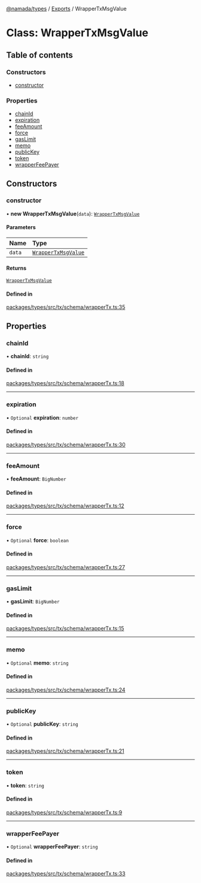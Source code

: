 [@namada/types](../README.md) / [Exports](../modules.md) / WrapperTxMsgValue

# Class: WrapperTxMsgValue

## Table of contents

### Constructors

- [constructor](WrapperTxMsgValue.md#constructor)

### Properties

- [chainId](WrapperTxMsgValue.md#chainid)
- [expiration](WrapperTxMsgValue.md#expiration)
- [feeAmount](WrapperTxMsgValue.md#feeamount)
- [force](WrapperTxMsgValue.md#force)
- [gasLimit](WrapperTxMsgValue.md#gaslimit)
- [memo](WrapperTxMsgValue.md#memo)
- [publicKey](WrapperTxMsgValue.md#publickey)
- [token](WrapperTxMsgValue.md#token)
- [wrapperFeePayer](WrapperTxMsgValue.md#wrapperfeepayer)

## Constructors

### constructor

• **new WrapperTxMsgValue**(`data`): [`WrapperTxMsgValue`](WrapperTxMsgValue.md)

#### Parameters

| Name | Type |
| :------ | :------ |
| `data` | [`WrapperTxMsgValue`](WrapperTxMsgValue.md) |

#### Returns

[`WrapperTxMsgValue`](WrapperTxMsgValue.md)

#### Defined in

[packages/types/src/tx/schema/wrapperTx.ts:35](https://github.com/anoma/namada-interface/blob/dedbae7e806a646649051a09499b31d03fef0091/packages/types/src/tx/schema/wrapperTx.ts#L35)

## Properties

### chainId

• **chainId**: `string`

#### Defined in

[packages/types/src/tx/schema/wrapperTx.ts:18](https://github.com/anoma/namada-interface/blob/dedbae7e806a646649051a09499b31d03fef0091/packages/types/src/tx/schema/wrapperTx.ts#L18)

___

### expiration

• `Optional` **expiration**: `number`

#### Defined in

[packages/types/src/tx/schema/wrapperTx.ts:30](https://github.com/anoma/namada-interface/blob/dedbae7e806a646649051a09499b31d03fef0091/packages/types/src/tx/schema/wrapperTx.ts#L30)

___

### feeAmount

• **feeAmount**: `BigNumber`

#### Defined in

[packages/types/src/tx/schema/wrapperTx.ts:12](https://github.com/anoma/namada-interface/blob/dedbae7e806a646649051a09499b31d03fef0091/packages/types/src/tx/schema/wrapperTx.ts#L12)

___

### force

• `Optional` **force**: `boolean`

#### Defined in

[packages/types/src/tx/schema/wrapperTx.ts:27](https://github.com/anoma/namada-interface/blob/dedbae7e806a646649051a09499b31d03fef0091/packages/types/src/tx/schema/wrapperTx.ts#L27)

___

### gasLimit

• **gasLimit**: `BigNumber`

#### Defined in

[packages/types/src/tx/schema/wrapperTx.ts:15](https://github.com/anoma/namada-interface/blob/dedbae7e806a646649051a09499b31d03fef0091/packages/types/src/tx/schema/wrapperTx.ts#L15)

___

### memo

• `Optional` **memo**: `string`

#### Defined in

[packages/types/src/tx/schema/wrapperTx.ts:24](https://github.com/anoma/namada-interface/blob/dedbae7e806a646649051a09499b31d03fef0091/packages/types/src/tx/schema/wrapperTx.ts#L24)

___

### publicKey

• `Optional` **publicKey**: `string`

#### Defined in

[packages/types/src/tx/schema/wrapperTx.ts:21](https://github.com/anoma/namada-interface/blob/dedbae7e806a646649051a09499b31d03fef0091/packages/types/src/tx/schema/wrapperTx.ts#L21)

___

### token

• **token**: `string`

#### Defined in

[packages/types/src/tx/schema/wrapperTx.ts:9](https://github.com/anoma/namada-interface/blob/dedbae7e806a646649051a09499b31d03fef0091/packages/types/src/tx/schema/wrapperTx.ts#L9)

___

### wrapperFeePayer

• `Optional` **wrapperFeePayer**: `string`

#### Defined in

[packages/types/src/tx/schema/wrapperTx.ts:33](https://github.com/anoma/namada-interface/blob/dedbae7e806a646649051a09499b31d03fef0091/packages/types/src/tx/schema/wrapperTx.ts#L33)
